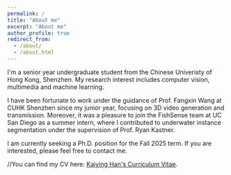 ```yaml
---
permalink: /
title: "About me"
excerpt: "About me"
author_profile: true
redirect_from: 
  - /about/
  - /about.html
---
```


I'm a senior year undergraduate student from the Chinese Univeristy of Hong Kong, Shenzhen. My research interest includes computer vision, multimedia and machine learning.

I have been fortunate to work under the guidance of Prof. Fangxin Wang at CUHK Shenzhen since my junior year, focusing on 3D video generation and transmission. Moreover, it was a pleasure to join the FishSense team at UC San Diego as a summer intern, where I contributed to underwater instance segmentation under the supervision of Prof. Ryan Kastner. 

I am currently seeking a Ph.D. position for the Fall 2025 term. If you are interested, please feel free to contact me.

//You can find my CV here: [Kaiying Han's Curriculum Vitae](https://github.com/original-doc/kaiying_han.github.io/blob/master/assets/CV.pdf).

<br>
<br>
<br>
<script type="text/javascript" id="clustrmaps" src="//clustrmaps.com/map_v2.js?d=p9dWKAfHeD5OflPPZzy3zWbAjnfGfahpLNQSATRSjQM&cl=ffffff&w=a"></script>


